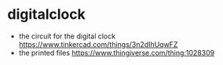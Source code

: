 # digitalclock
- the circuit for the digital clock 
        https://www.tinkercad.com/things/3n2dIhUqwFZ
- the printed files 
        https://www.thingiverse.com/thing:1028309
        
